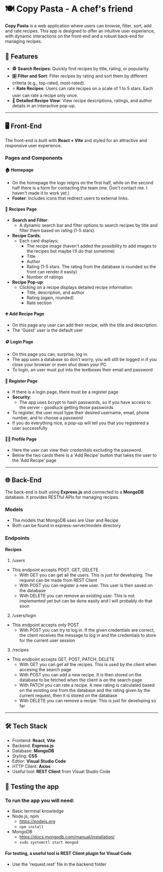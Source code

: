 # 🍽️ Copy Pasta - A chef's friend

**Copy Pasta** is a web application where users can browse, filter, sort, add and rate recipes. This app is designed to offer an intuitive user experience, with dynamic interactions on the front-end and a robust back-end for managing recipes.

## 🌟 Features

- 🕵️ **Search Recipes**: Quickly find recipes by title, rating, or popularity.
- 🎛️ **Filter and Sort**: Filter recipes by rating and sort them by different criteria (e.g., top-rated, most-rated).
- ⭐ **Rate Recipes**: Users can rate recipes on a scale of 1 to 5 stars. Each user can rate a recipe only once.
- 📖 **Detailed Recipe View**: View recipe descriptions, ratings, and author details in an interactive pop-up.

---

## 🖥️ Front-End

The front-end is built with **React + Vite** and styled for an attractive and responsive user experience.

### Pages and Components

#### 🏠 Homepage

- On the homepage the logo reigns on the first half, while on the second half there is a form for contacting the team (me. Don't contact me. I haven't made it to work yet.)
- **Footer**: Includes icons that redirect users to external links.

#### 🔎 Recipes Page

- **Search and Filter**:
  - A dynamic search bar and filter options to search recipes by title and filter them based on rating (1-5 stars).
- **Recipe Cards**:
  - Each card displays:
    - The recipe image (haven't added the possibility to add images to the recipes but maybe I'll do that sometime)
    - Title
    - Author
    - Rating (1-5 stars. The rating from the database is rounded so the front can render it easily)
    - Number of ratings
- **Recipe Pop-up**:
  - Clicking on a recipe displays detailed recipe information:
    - Title, description, and author
    - Rating (again, rounded)
    - Rate section

#### :heavy_plus_sign: Add Recipe Page

- On this page any user can add their recipe, with the title and description.
- The 'Guest' user is the default user

#### :coin: Login Page

- On this page you can, surprise, log in.
- The app uses a database so don't worry, you will still be logged in if you close your browser or even shut down your PC.
- To login, an user must put into the textboxes their email and password

#### :floppy_disk: Register Page

- If there is a login page, there must be a register page
- **Security**:
  - The app uses bcrypt to hash passwords, so if you have access to the server - goodluck getting those passwords
- To register, the user must type their desired username, email, phone number, and to choose a password
- If you do everything nice, a pop-up will tell you that you registered a user successfully

#### :person_white_hair: Profile Page

- Here the user can view their credenitals excluding the password.
- Below the two cards there is a 'Add Recipe' button that takes the user to the 'Add Recipe' page

---

## 🌐 Back-End

The back-end is built using **Express.js** and connected to a **MongoDB** database. It provides RESTful APIs for managing recipes.

### Models

- The models that MongoDB uses are User and Recipe
- Both can be found in express-server/models directory

### Endpoints

#### Recipes

1. /users

- This endpoint accepts POST, GET, DELETE
  - With GET you can get all the users. This is just for developing. The request can be made from REST Client
  - With POST you can register a new user. This user is then saved on the database
  - With DELETE you can remove an existing user. This is not implemented yet but can be done easily and I will probably do that soon

2. /users/login

- This endpoint accepts only POST
  - With POST you can try to log in. If the given credentials are correct, the client receives the message to log in and the credentials to store for the current user session

3. /recipes

- This endpoint accepts GET, POST, PATCH, DELETE
  - With GET you can get all the recipes. This is used by the client when accesing the search page
  - With POST you can add a new recipe. It is then stored on the database to be fetched when the client is on the search page
  - With PATCH you can rate a recipe. A new rating is calculated based on the existing one from the database and the rating given by the current request, then it is stored on the database
  - With DELETE you can remove a recipe. This is just for developing so far

---

## 🛠️ Tech Stack

- Frontend: **React**, **Vite**
- Backend: **Express.js**
- Database: **MongoDB**
- Styling: **CSS**
- Edtior: **Visual Studio Code**
- HTTP Client: **Axios**
- Useful tool: **REST Client** from Visual Studio Code

## :magnet: Testing the app

### To run the app you will need:

- Basic terminal knowledge
- Node.js, npm
  - https://nodejs.org
  - `npm install`
- MongoDB
  - https://docs.mongodb.com/manual/installation/
  - `sudo systemctl start mongod`

#### For testing, a useful tool is REST Client plugin for Visual Code

- Use the 'request.rest' file in the backend folder

